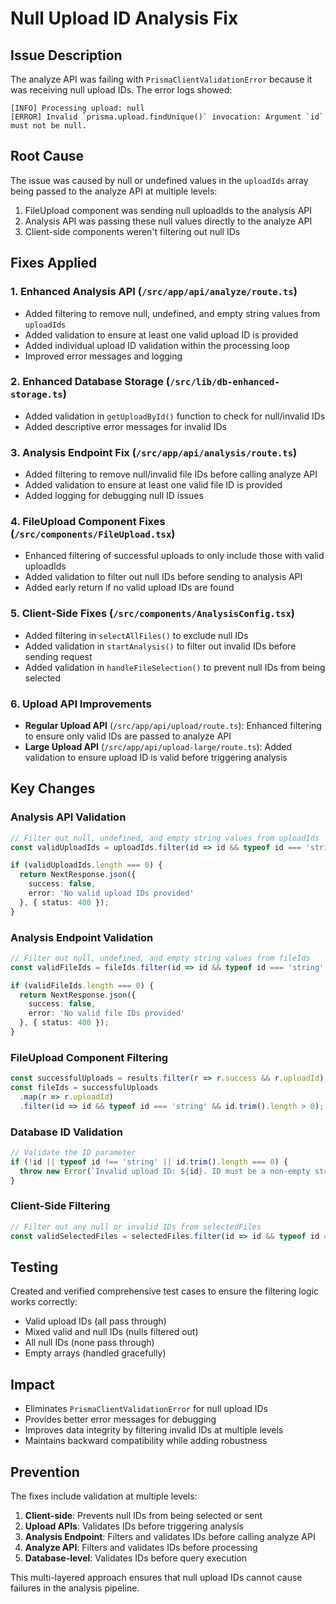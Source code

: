 # Null Upload ID Analysis Fix

## Issue Description
The analyze API was failing with `PrismaClientValidationError` because it was receiving null upload IDs. The error logs showed:

```
[INFO] Processing upload: null
[ERROR] Invalid `prisma.upload.findUnique()` invocation: Argument `id` must not be null.
```

## Root Cause
The issue was caused by null or undefined values in the `uploadIds` array being passed to the analyze API at multiple levels:
1. FileUpload component was sending null uploadIds to the analysis API
2. Analysis API was passing these null values directly to the analyze API
3. Client-side components weren't filtering out null IDs

## Fixes Applied

### 1. Enhanced Analysis API (`/src/app/api/analyze/route.ts`)
- Added filtering to remove null, undefined, and empty string values from `uploadIds`
- Added validation to ensure at least one valid upload ID is provided
- Added individual upload ID validation within the processing loop
- Improved error messages and logging

### 2. Enhanced Database Storage (`/src/lib/db-enhanced-storage.ts`)
- Added validation in `getUploadById()` function to check for null/invalid IDs
- Added descriptive error messages for invalid IDs

### 3. Analysis Endpoint Fix (`/src/app/api/analysis/route.ts`)
- Added filtering to remove null/invalid file IDs before calling analyze API
- Added validation to ensure at least one valid file ID is provided
- Added logging for debugging null ID issues

### 4. FileUpload Component Fixes (`/src/components/FileUpload.tsx`)
- Enhanced filtering of successful uploads to only include those with valid uploadIds
- Added validation to filter out null IDs before sending to analysis API
- Added early return if no valid upload IDs are found

### 5. Client-Side Fixes (`/src/components/AnalysisConfig.tsx`)
- Added filtering in `selectAllFiles()` to exclude null IDs
- Added validation in `startAnalysis()` to filter out invalid IDs before sending request
- Added validation in `handleFileSelection()` to prevent null IDs from being selected

### 6. Upload API Improvements
- **Regular Upload API** (`/src/app/api/upload/route.ts`): Enhanced filtering to ensure only valid IDs are passed to analyze API
- **Large Upload API** (`/src/app/api/upload-large/route.ts`): Added validation to ensure upload ID is valid before triggering analysis

## Key Changes

### Analysis API Validation
```typescript
// Filter out null, undefined, and empty string values from uploadIds
const validUploadIds = uploadIds.filter(id => id && typeof id === 'string' && id.trim().length > 0);

if (validUploadIds.length === 0) {
  return NextResponse.json({
    success: false,
    error: 'No valid upload IDs provided'
  }, { status: 400 });
}
```

### Analysis Endpoint Validation
```typescript
// Filter out null, undefined, and empty string values from fileIds
const validFileIds = fileIds.filter(id => id && typeof id === 'string' && id.trim().length > 0);

if (validFileIds.length === 0) {
  return NextResponse.json({
    success: false,
    error: 'No valid file IDs provided'
  }, { status: 400 });
}
```

### FileUpload Component Filtering
```typescript
const successfulUploads = results.filter(r => r.success && r.uploadId);
const fileIds = successfulUploads
  .map(r => r.uploadId)
  .filter(id => id && typeof id === 'string' && id.trim().length > 0);
```

### Database ID Validation
```typescript
// Validate the ID parameter
if (!id || typeof id !== 'string' || id.trim().length === 0) {
  throw new Error(`Invalid upload ID: ${id}. ID must be a non-empty string.`);
}
```

### Client-Side Filtering
```typescript
// Filter out any null or invalid IDs from selectedFiles
const validSelectedFiles = selectedFiles.filter(id => id && typeof id === 'string' && id.trim().length > 0);
```

## Testing
Created and verified comprehensive test cases to ensure the filtering logic works correctly:
- Valid upload IDs (all pass through)
- Mixed valid and null IDs (nulls filtered out)
- All null IDs (none pass through)
- Empty arrays (handled gracefully)

## Impact
- Eliminates `PrismaClientValidationError` for null upload IDs
- Provides better error messages for debugging
- Improves data integrity by filtering invalid IDs at multiple levels
- Maintains backward compatibility while adding robustness

## Prevention
The fixes include validation at multiple levels:
1. **Client-side**: Prevents null IDs from being selected or sent
2. **Upload APIs**: Validates IDs before triggering analysis
3. **Analysis Endpoint**: Filters and validates IDs before calling analyze API
4. **Analyze API**: Filters and validates IDs before processing
5. **Database-level**: Validates IDs before query execution

This multi-layered approach ensures that null upload IDs cannot cause failures in the analysis pipeline.
